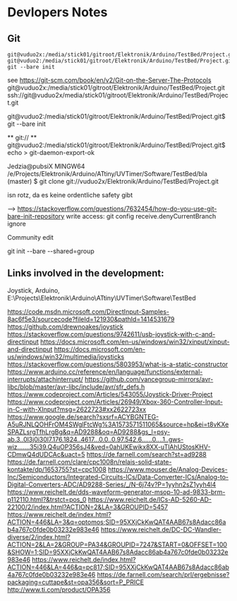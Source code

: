 # Devlopers Notes #

## Git ##

	git@vuduo2x:/media/stick01/gitroot/Elektronik/Arduino/TestBed/Project.git
	git@vuduo2:/media/stick01/gitroot/Elektronik/Arduino/TestBed/Project.git$ git --bare init
	
see https://git-scm.com/book/en/v2/Git-on-the-Server-The-Protocols
git@vuduo2x:/media/stick01/gitroot/Elektronik/Arduino/TestBed/Project.git
ssh://git@vuduo2x/media/stick01/gitroot/Elektronik/Arduino/TestBed/Project.git



git@vuduo2:/media/stick01/gitroot/Elektronik/Arduino/TestBed/Project.git$ git --bare init


** git:// ** 
git@vuduo2:/media/stick01/gitroot/Elektronik/Arduino/TestBed/Project.git$ echo > git-daemon-export-ok

Jedzia@pubsiX MINGW64 /e/Projects/Elektronik/Arduino/ATtiny/UVTimer/Software/TestBed/bla (master)
$ git clone git://vuduo2x/Elektronik/Arduino/TestBed/Project.git

isn rotz, da es keine ordentliche safety gibt

--> https://stackoverflow.com/questions/7632454/how-do-you-use-git-bare-init-repository
write access: 
git config receive.denyCurrentBranch ignore

Community edit

git init --bare --shared=group
	

## Links involved in the development: ##

Joystick, Arduino, E:\Projects\Elektronik\Arduino\ATtiny\UVTimer\Software\TestBed

https://code.msdn.microsoft.com/DirectInput-Samples-8ac6f5e3/sourcecode?fileId=121930&pathId=1414531679
https://github.com/drewnoakes/joystick
https://stackoverflow.com/questions/9742611/usb-joystick-with-c-and-directinput
https://docs.microsoft.com/en-us/windows/win32/xinput/xinput-and-directinput
https://docs.microsoft.com/en-us/windows/win32/multimedia/joysticks
https://stackoverflow.com/questions/5803953/what-is-a-static-constructor
https://www.arduino.cc/reference/en/language/functions/external-interrupts/attachinterrupt/
https://github.com/vancegroup-mirrors/avr-libc/blob/master/avr-libc/include/avr/sfr_defs.h
https://www.codeproject.com/Articles/543055/Joystick-Driver-Project
https://www.codeproject.com/Articles/26949/Xbox-360-Controller-Input-in-C-with-XInput?msg=2622723#xx2622723xx
https://www.google.de/search?sxsrf=ACYBGNTEG-A5uRJNLQOHFrOM4SWglFtcWg%3A1573571511065&source=hp&ei=t8vKXeSPAZLsrgTfhLrgBg&q=AD9288&oq=AD9288&gs_l=psy-ab.3..0l3j0i30l7.176.1824..4617...0.0..0.97.542.6......0....1..gws-wiz.......35i39.Q4uOP356sJ4&ved=0ahUKEwikx8XX-uTlAhUStosKHV-CDmwQ4dUDCAc&uact=5
https://de.farnell.com/search?st=ad9288
https://de.farnell.com/clare/cpc1008n/relais-solid-state-kontakte/dp/1653755?st=cpc1008
https://www.mouser.de/Analog-Devices-Inc/Semiconductors/Integrated-Circuits-ICs/Data-Converter-ICs/Analog-to-Digital-Converters-ADC/AD9288-Series/_/N-6j74v?P=1yyhn2sZ1yyh4l4
https://www.reichelt.de/dds-waveform-generator-msop-10-ad-9833-brm-p112110.html?&trstct=pos_0
https://www.reichelt.de/ICs-AD-5260-AD-22100/2/index.html?ACTION=2&LA=3&GROUPID=5457
https://www.reichelt.de/index.html?ACTION=446&LA=3&q=optomos;SID=95XXjCkKwQAT4AAB67s8Adacc86ab4a767c0fde0b03232e983e46
https://www.reichelt.de/DC-DC-Wandler-diverse/2/index.html?ACTION=2&LA=2&GROUP=PA34&GROUPID=7247&START=0&OFFSET=100&SHOW=1;SID=95XXjCkKwQAT4AAB67s8Adacc86ab4a767c0fde0b03232e983e46
https://www.reichelt.de/index.html?ACTION=446&LA=446&q=pc817;SID=95XXjCkKwQAT4AAB67s8Adacc86ab4a767c0fde0b03232e983e46
https://de.farnell.com/search/prl/ergebnisse?packaging=cuttape&st=opa356&sort=P_PRICE
http://www.ti.com/product/OPA356
